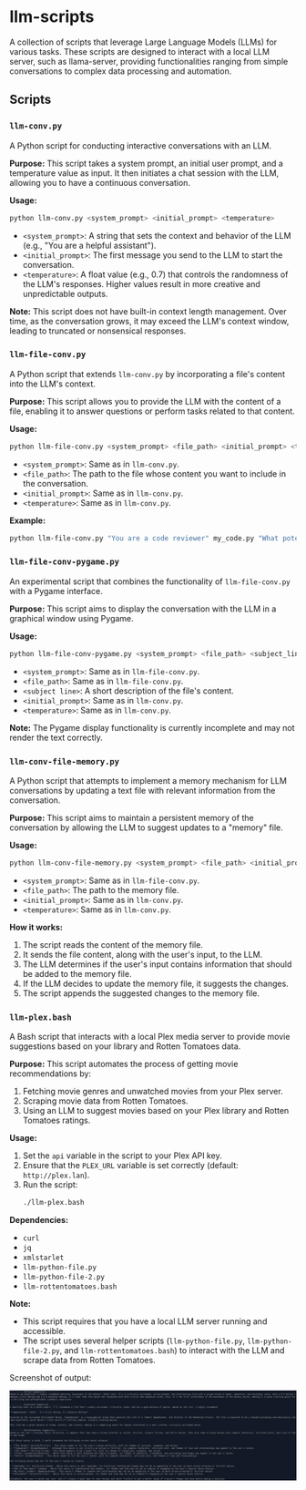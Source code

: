 # llm-scripts

A collection of scripts that leverage Large Language Models (LLMs) for various tasks. These scripts are designed to interact with a local LLM server, such as llama-server, providing functionalities ranging from simple conversations to complex data processing and automation.

## Scripts

### `llm-conv.py`

A Python script for conducting interactive conversations with an LLM.

**Purpose:**
This script takes a system prompt, an initial user prompt, and a temperature value as input. It then initiates a chat session with the LLM, allowing you to have a continuous conversation.

**Usage:**
```bash
python llm-conv.py <system_prompt> <initial_prompt> <temperature>
```
- `<system_prompt>`: A string that sets the context and behavior of the LLM (e.g., "You are a helpful assistant").
- `<initial_prompt>`: The first message you send to the LLM to start the conversation.
- `<temperature>`: A float value (e.g., 0.7) that controls the randomness of the LLM's responses. Higher values result in more creative and unpredictable outputs.

**Note:**
This script does not have built-in context length management. Over time, as the conversation grows, it may exceed the LLM's context window, leading to truncated or nonsensical responses.

### `llm-file-conv.py`

A Python script that extends `llm-conv.py` by incorporating a file's content into the LLM's context.

**Purpose:**
This script allows you to provide the LLM with the content of a file, enabling it to answer questions or perform tasks related to that content.

**Usage:**
```bash
python llm-file-conv.py <system_prompt> <file_path> <initial_prompt> <temperature>
```
- `<system_prompt>`: Same as in `llm-conv.py`.
- `<file_path>`: The path to the file whose content you want to include in the conversation.
- `<initial_prompt>`: Same as in `llm-conv.py`.
- `<temperature>`: Same as in `llm-conv.py`.

**Example:**
```bash
python llm-file-conv.py "You are a code reviewer" my_code.py "What potential bugs do you see in this code?" 0.6
```

### `llm-file-conv-pygame.py`

An experimental script that combines the functionality of `llm-file-conv.py` with a Pygame interface.

**Purpose:**
This script aims to display the conversation with the LLM in a graphical window using Pygame.

**Usage:**
```bash
python llm-file-conv-pygame.py <system_prompt> <file_path> <subject_line> <initial_prompt> <temperature>
```
- `<system_prompt>`: Same as in `llm-file-conv.py`.
- `<file_path>`: Same as in `llm-file-conv.py`.
- `<subject line>`: A short description of the file's content.
- `<initial_prompt>`: Same as in `llm-conv.py`.
- `<temperature>`: Same as in `llm-conv.py`.

**Note:**
The Pygame display functionality is currently incomplete and may not render the text correctly.

### `llm-conv-file-memory.py`

A Python script that attempts to implement a memory mechanism for LLM conversations by updating a text file with relevant information from the conversation.

**Purpose:**
This script aims to maintain a persistent memory of the conversation by allowing the LLM to suggest updates to a "memory" file.

**Usage:**
```bash
python llm-conv-file-memory.py <system_prompt> <file_path> <initial_prompt> <temperature>
```
- `<system_prompt>`: Same as in `llm-file-conv.py`.
- `<file_path>`: The path to the memory file.
- `<initial_prompt>`: Same as in `llm-conv.py`.
- `<temperature>`: Same as in `llm-conv.py`.

**How it works:**
1.  The script reads the content of the memory file.
2.  It sends the file content, along with the user's input, to the LLM.
3.  The LLM determines if the user's input contains information that should be added to the memory file.
4.  If the LLM decides to update the memory file, it suggests the changes.
5.  The script appends the suggested changes to the memory file.

### `llm-plex.bash`

A Bash script that interacts with a local Plex media server to provide movie suggestions based on your library and Rotten Tomatoes data.

**Purpose:**
This script automates the process of getting movie recommendations by:

1.  Fetching movie genres and unwatched movies from your Plex server.
2.  Scraping movie data from Rotten Tomatoes.
3.  Using an LLM to suggest movies based on your Plex library and Rotten Tomatoes ratings.

**Usage:**

1.  Set the `api` variable in the script to your Plex API key.
2.  Ensure that the `PLEX_URL` variable is set correctly (default: `http://plex.lan`).
3.  Run the script:
    ```bash
    ./llm-plex.bash
    ```

**Dependencies:**

-   `curl`
-   `jq`
-   `xmlstarlet`
-   `llm-python-file.py`
-   `llm-python-file-2.py`
-   `llm-rottentomatoes.bash`

**Note:**

-   This script requires that you have a local LLM server running and accessible.
-   The script uses several helper scripts (`llm-python-file.py`, `llm-python-file-2.py`, and `llm-rottentomatoes.bash`) to interact with the LLM and scrape data from Rotten Tomatoes.

Screenshot of output:

![llm-plex.bash screenshot](screenshots/llm-plex.png)
